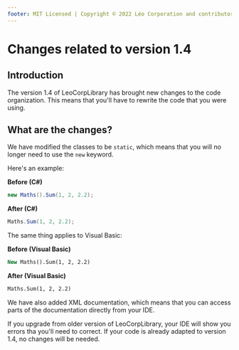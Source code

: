 ```yaml
---
footer: MIT Licensed | Copyright © 2022 Léo Corporation and contributors
---
```

# Changes related to version 1.4
## Introduction
The version 1.4 of LeoCorpLibrary has brought new changes to the code organization. This means that you'll have to rewrite the code that you were using.
## What are the changes?
We have modified the classes to be `static`, which means that you will no longer need to use the `new` keyword.

Here's an example:

**Before (C#)**
~~~ cs
new Maths().Sum(1, 2, 2.2);
~~~
**After (C#)**
~~~ cs
Maths.Sum(1, 2, 2.2);
~~~
The same thing applies to Visual Basic:

**Before (Visual Basic)**
~~~ vb
New Maths().Sum(1, 2, 2.2)
~~~
**After (Visual Basic)**
~~~ vb
Maths.Sum(1, 2, 2.2)
~~~
We have also added XML documentation, which means that you can access parts of the documentation directly from your IDE.

If you upgrade from older version of LeoCorpLibrary, your IDE will show you errors tha you'll need to correct. If your code is already adapted to version 1.4, no changes will be needed.